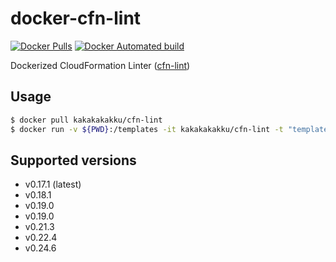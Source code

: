 # docker-cfn-lint

[![Docker Pulls](https://img.shields.io/docker/pulls/kakakakakku/cfn-lint.svg?style=for-the-badge)](https://hub.docker.com/r/kakakakakku/cfn-lint/)
[![Docker Automated build](https://img.shields.io/docker/automated/kakakakakku/cfn-lint.svg?style=for-the-badge)](https://hub.docker.com/r/kakakakakku/cfn-lint/)

Dockerized CloudFormation Linter ([cfn-lint](https://github.com/aws-cloudformation/cfn-python-lint))

## Usage

```sh
$ docker pull kakakakakku/cfn-lint
$ docker run -v ${PWD}:/templates -it kakakakakku/cfn-lint -t "templates/*.yaml"
```

## Supported versions

- v0.17.1 (latest)
- v0.18.1
- v0.19.0
- v0.19.0
- v0.21.3
- v0.22.4
- v0.24.6
